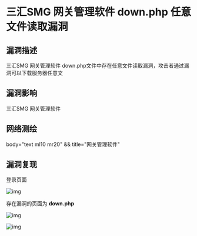 # 三汇SMG 网关管理软件 down.php 任意文件读取漏洞

## 漏洞描述

三汇SMG 网关管理软件 down.php文件中存在任意文件读取漏洞，攻击者通过漏洞可以下载服务器任意文

## 漏洞影响

<a-checkbox checked>三汇SMG 网关管理软件</a-checkbox></br>

## 网络测绘

<a-checkbox checked>body="text ml10 mr20" && title="网关管理软件"</a-checkbox></br>

## 漏洞复现

登录页面

![img](../../../.vuepress/public/img/1639811062327-96b5fa6b-d8d9-4c27-b3fd-19c7d85f0103.png)

存在漏洞的页面为 **down.php**

![img](../../../.vuepress/public/img/1639811169613-674d18e2-55e3-47d8-a097-39236f952e01.png)

![img](../../../.vuepress/public/img/1639811130611-0552f192-187c-48c6-85b8-062452695663.png)
